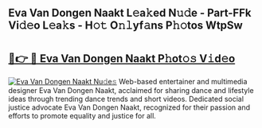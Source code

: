 ## Eva Van Dongen Naakt L𝚎a𝚔ed N𝚞𝚍e - Part-FFk Vi𝚍𝚎o L𝚎a𝚔s - H𝚘𝚝 O𝚗𝚕yf𝚊ns P𝚑𝚘tos WtpSw

# <h2><a href="http://kfa9d9.oniu.top/?m=Eva+Van+Dongen+Naakt">🔗👉 🔴 Eva Van Dongen Naakt P𝚑ot𝚘𝚜 V𝚒d𝚎o</a></h2>

[![Eva Van Dongen Naakt Nu𝚍e𝚜](https://i.imgur.com/0qMVB7G.gif)](http://kfa9d9.oniu.top/?m=Eva+Van+Dongen+Naakt)
Web-based entertainer and multimedia designer Eva Van Dongen Naakt, acclaimed for sharing dance and lifestyle ideas through trending dance trends and short videos. Dedicated social justice advocate Eva Van Dongen Naakt, recognized for their passion and efforts to promote equality and justice for all.  
